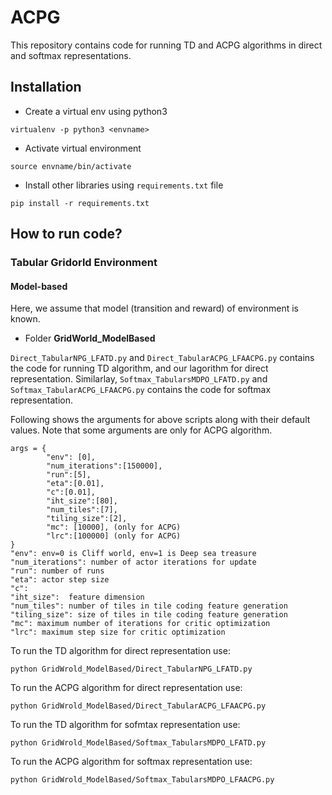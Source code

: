 # ACPG

This repository contains code for running TD and ACPG algorithms in direct and softmax representations.

## Installation
* Create a virtual env using python3

`virtualenv -p python3 <envname>`

* Activate virtual environment

`source envname/bin/activate`

* Install other libraries using `requirements.txt` file

`pip install -r requirements.txt`

## How to run code?

### Tabular Gridorld Environment

#### Model-based
Here, we assume that model (transition and reward) of environment is known.
* Folder **GridWorld_ModelBased**

`Direct_TabularNPG_LFATD.py` and `Direct_TabularACPG_LFAACPG.py` contains the code for running TD algorithm, and our lagorithm for direct representation.
Similarlay, `Softmax_TabularsMDPO_LFATD.py` and `Softmax_TabularACPG_LFAACPG.py` contains the code for softmax representation.


Following shows the arguments for above scripts along with their default values. Note that some arguments are only for ACPG algorithm.
```
args = {
        "env": [0],
        "num_iterations":[150000],
        "run":[5],
        "eta":[0.01],
        "c":[0.01],
        "iht_size":[80],
        "num_tiles":[7],
        "tiling_size":[2],
        "mc": [10000], (only for ACPG)
        "lrc":[100000] (only for ACPG)
}
"env": env=0 is Cliff world, env=1 is Deep sea treasure
"num_iterations": number of actor iterations for update
"run": number of runs
"eta": actor step size
"c": 
"iht_size":  feature dimension 
"num_tiles": number of tiles in tile coding feature generation
"tiling_size": size of tiles in tile coding feature generation
"mc": maximum number of iterations for critic optimization
"lrc": maximum step size for critic optimization
```

To run the TD algorithm for direct representation use:

`python GridWrold_ModelBased/Direct_TabularNPG_LFATD.py`

To run the ACPG algorithm for direct representation use:

`python GridWrold_ModelBased/Direct_TabularACPG_LFAACPG.py`

To run the TD algorithm for sofmtax representation use:

`python GridWrold_ModelBased/Softmax_TabularsMDPO_LFATD.py`

To run the ACPG algorithm for softmax representation use:

`python GridWrold_ModelBased/Softmax_TabularsMDPO_LFAACPG.py`


